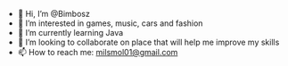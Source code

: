 - 👋 Hi, I’m @Bimbosz
- 👀 I’m interested in games, music, cars and fashion
- 🌱 I’m currently learning Java
- 💞️ I’m looking to collaborate on place that will help me improve my skills
- 📫 How to reach me: milsmol01@gmail.com

